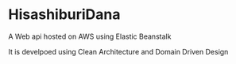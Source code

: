 # HisashiburiDana
A Web api hosted on AWS using Elastic Beanstalk

It is develpoed using Clean Architecture and Domain Driven Design
